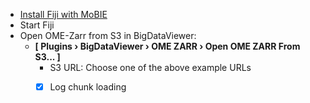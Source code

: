 - [Install Fiji with MoBIE](https://github.com/mobie/mobie-viewer-fiji#install)
- Start Fiji
- Open OME-Zarr from S3 in BigDataViewer:
  - **[ Plugins › BigDataViewer › OME ZARR › Open OME ZARR From S3... ]**
    - S3 URL: Choose one of the above example URLs
    - [X]  Log chunk loading

